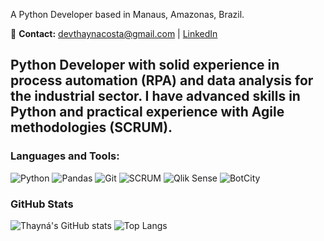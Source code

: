 A Python Developer based in Manaus, Amazonas, Brazil.

🔹 **Contact:** [devthaynacosta@gmail.com](mailto:devthaynacosta@gmail.com) | [LinkedIn](https://www.linkedin.com/in/thaynabeatriz)  

Python Developer with solid experience in process automation (RPA) and data analysis for the industrial sector. I have advanced skills in Python and practical experience with Agile methodologies (SCRUM).
---

### Languages and Tools:
![Python](https://img.shields.io/badge/Python-3670A0?style=for-the-badge&logo=python&logoColor=white)
![Pandas](https://img.shields.io/badge/Pandas-150458?style=for-the-badge&logo=pandas&logoColor=white)
![Git](https://img.shields.io/badge/Git-F05032?style=for-the-badge&logo=git&logoColor=white)
![SCRUM](https://img.shields.io/badge/SCRUM-2496ED?style=for-the-badge&logo=scrum&logoColor=white)
![Qlik Sense](https://img.shields.io/badge/Qlik%20Sense-2A003A?style=for-the-badge&logo=qlik&logoColor=white)
![BotCity](https://img.shields.io/badge/BotCity-0A9396?style=for-the-badge&logo=robot-framework&logoColor=white)


### GitHub Stats
![Thayná's GitHub stats](https://github-readme-stats.vercel.app/api?username=seu-usuario&show_icons=true&theme=radical)
![Top Langs](https://github-readme-stats.vercel.app/api/top-langs/?username=seu-usuario&layout=compact&theme=radical)
